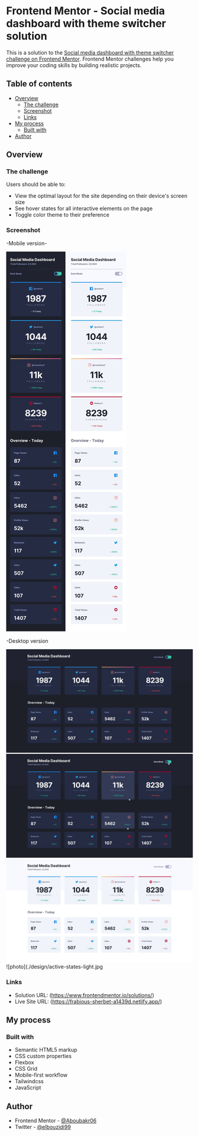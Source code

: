 # Frontend Mentor - Social media dashboard with theme switcher solution

This is a solution to the [Social media dashboard with theme switcher challenge on Frontend Mentor](https://www.frontendmentor.io/challenges/social-media-dashboard-with-theme-switcher-6oY8ozp_H). Frontend Mentor challenges help you improve your coding skills by building realistic projects. 

## Table of contents

- [Overview](#overview)
  - [The challenge](#the-challenge)
  - [Screenshot](#screenshot)
  - [Links](#links)
- [My process](#my-process)
  - [Built with](#built-with)
- [Author](#author)

## Overview

### The challenge

Users should be able to:

- View the optimal layout for the site depending on their device's screen size
- See hover states for all interactive elements on the page
- Toggle color theme to their preference

### Screenshot

-Mobile version-

![photo](./design/mobile-design-dark.jpg)
![photo](./design/mobile-design-light.jpg)

 -Desktop version

![photo](./design/desktop-design-dark.jpg)
![photo](./design/active-states-dark.jpg)
![photo](./design/desktop-design-light.jpg)
![photo](./design/active-states-light.jpg

### Links

- Solution URL: (https://www.frontendmentor.io/solutions/)
- Live Site URL: (https://frabjous-sherbet-a1439d.netlify.app/)

## My process

### Built with

- Semantic HTML5 markup
- CSS custom properties
- Flexbox
- CSS Grid
- Mobile-first workflow
- Tailwindcss
- JavaScript

## Author

- Frontend Mentor - [@Aboubakr06](https://www.frontendmentor.io/profile/Aboubakr06)
- Twitter - [@elbouzidi99](https://twitter.com/elbouzidi99)

